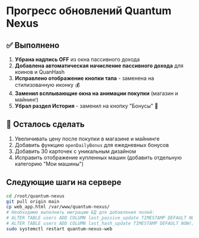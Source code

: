 # Прогресс обновлений Quantum Nexus

## ✅ Выполнено

1. **Убрана надпись OFF** из окна пассивного дохода
2. **Добавлена автоматическая начисление пассивного дохода** для коинов и QuanHash
3. **Исправлено отображение кнопки тапа** - заменена на стилизованную иконку 💰
4. **Заменил всплывающие окна на анимации покупки** (магазин и майнинг)
5. **Убрал раздел История** - заменил на кнопку "Бонусы" 🎁

## 🔄 Осталось сделать

1. Увеличивать цену после покупки в магазине и майнинге
2. Добавить функцию `openDailyBonus` для ежедневных бонусов
3. Добавить 30 карточек с уникальным дизайном
4. Исправить отображение купленных машин (добавить отдельную категорию "Мои машины")

## Следующие шаги на сервере

```bash
cd /root/quantum-nexus
git pull origin main
cp web_app.html /var/www/quantum-nexus/
# Необходимо выполнить миграцию БД для добавления полей:
# ALTER TABLE users ADD COLUMN last_passive_update TIMESTAMP DEFAULT NOW();
# ALTER TABLE users ADD COLUMN last_hash_update TIMESTAMP DEFAULT NOW();
sudo systemctl restart quantum-nexus-web
```




